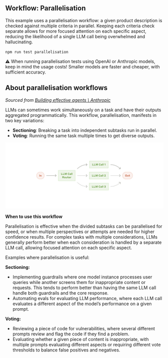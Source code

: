 ## Workflow: Parallelisation

This example uses a parallelisation workflow: a given product description is checked against multiple criteria in parallel. Keeping each criteria check separate allows for more focused attention on each specific aspect, reducing the likelihood of a single LLM call being overwhelmed and hallucinating.

`npm run test parallelisation`

⚠️ When running parallelisation tests using OpenAI or Anthropic models, keep in mind the usage costs! Smaller models are faster and cheaper, with sufficient accuracy.

## About parallelisation workflows

_Sourced from [Building effective agents \ Anthropic](https://www.anthropic.com/research/building-effective-agents)_

LLMs can sometimes work simultaneously on a task and have their outputs aggregated programmatically. This workflow, parallelisation, manifests in two key variations:

- **Sectioning**: Breaking a task into independent subtasks run in parallel.
- **Voting**: Running the same task multiple times to get diverse outputs.

![Parallelisation workflow](./parallelisation.png)

**When to use this workflow**

Parallelisation is effective when the divided subtasks can be parallelised for speed, or when multiple perspectives or attempts are needed for higher confidence results. For complex tasks with multiple considerations, LLMs generally perform better when each consideration is handled by a separate LLM call, allowing focused attention on each specific aspect.

Examples where parallelisation is useful:

**Sectioning:**

- Implementing guardrails where one model instance processes user queries while another screens them for inappropriate content or requests. This tends to perform better than having the same LLM call handle both guardrails and the core response.
- Automating evals for evaluating LLM performance, where each LLM call evaluates a different aspect of the model’s performance on a given prompt.

**Voting:**

- Reviewing a piece of code for vulnerabilities, where several different prompts review and flag the code if they find a problem.
- Evaluating whether a given piece of content is inappropriate, with multiple prompts evaluating different aspects or requiring different vote thresholds to balance false positives and negatives.
